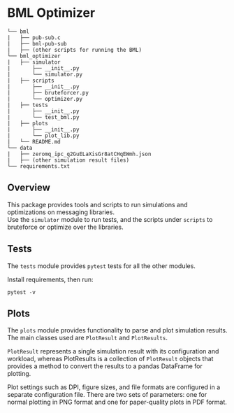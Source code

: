 # BML Optimizer

```
└── bml
|   ├── pub-sub.c
|   ├── bml-pub-sub
|   ├── (other scripts for running the BML)
└── bml_optimizer
|   ├── simulator
|       ├── __init__.py
|       └── simulator.py
|   ├── scripts
|       ├── __init__.py
|       ├── bruteforcer.py
|       └── optimizer.py
|   ├── tests
|       ├── __init__.py
|       └── test_bml.py
|   ├── plots
|       ├── __init__.py
|       └── plot_lib.py
|   └── README.md
└── data
|   ├── zeromq_ipc_q2GuELaXisGr8atCHqEWmh.json
|   ├── (other simulation result files)
└── requirements.txt
```

## Overview
This package provides tools and scripts to run simulations and optimizations on messaging libraries.  
Use the `simulator` module to run tests, and the scripts under `scripts` to bruteforce or optimize over the libraries. 

## Tests
The `tests` module provides `pytest` tests for all the other modules.

Install requirements, then run:
```
pytest -v
```

## Plots
The `plots` module provides functionality to parse and plot simulation results. The main classes used are `PlotResult` and `PlotResults`.

`PlotResult` represents a single simulation result with its configuration and workload, whereas PlotResults is a collection of `PlotResult` objects that provides a method to convert the results to a pandas DataFrame for plotting.

Plot settings such as DPI, figure sizes, and file formats are configured in a separate configuration file. There are two sets of parameters: one for normal plotting in PNG format and one for paper-quality plots in PDF format.
